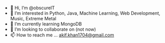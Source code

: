 - 👋 Hi, I’m @obscureIT
- 👀 I’m interested in Python, Java, Machine Learning, Web Development, Music, Extreme Metal
- 🌱 I’m currently learning MongoDB
- 💞️ I’m looking to collaborate on (not now)
- 📫 How to reach me ... akif.khan1704@gmail.com

<!---
obscureIT/obscureIT is a ✨ special ✨ repository because its `README.md` (this file) appears on your GitHub profile.
You can click the Preview link to take a look at your changes.
--->
